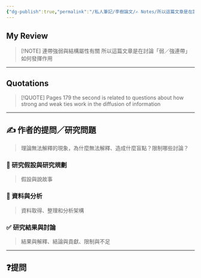 ```yaml
---
{"dg-publish":true,"permalink":"/私人筆記/李樹論文/✍️ Notes/所以這篇文章是在討論「弱／強連帶」如何發揮作用/","tags":["李樹論文"],"noteIcon":"3","created":"2025-06-10T19:14:46.000+08:00","updated":"2025-06-10T19:20:00.625+08:00"}
---
```











## My Review



> [!NOTE] 連帶強弱與結構屬性有關
>  所以這篇文章是在討論「弱／強連帶」如何發揮作用

---


## Quotations

> [!QUOTE] Pages  179
> the second is related to questions about how strong and weak ties work in the diffusion of information



---

## ✍️ 作者的提問／研究問題

> 理論無法解釋的現象，為什麼無法解釋、造成什麼盲點？限制哪些討論？


### 🎯 研究假設與研究規劃
> 假設與說故事


### 🔢 資料與分析
> 資料取得、整理和分析架構


### ✅ 研究結果與討論
> 結果與解釋、結論與貢獻、限制與不足


---
## ❓提問

















